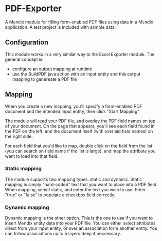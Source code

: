 # PDF-Exporter

A Mendix module for filling form-enabled PDF files using data in a Mendix application. A test project is included with sample data.

## Configuration

This module works in a very similar way to the Excel Exporter module. The general concept is:
 - configure an output mapping at runtime
 - use the BuildPDF java action with an input entity and this output mapping to genereate a PDF file

## Mapping

When you create a new mapping, you'll specify a form-enabled PDF document and the intended input entity, then click "Start Mapping"

The module will read your PDF file, and overlay the PDF field names on top of your document. On the page that appears, you'll see each field found in the PDF on the left, and the document itself (with overlaid field names) on the right side.

For each field that you'd like to map, double click on the field from the list (you can search on field name if the list is large), and map the attribute you want to load into that field.

### Static mapping

The module supports two mapping types: static and dynamic. Static mapping is simply "hard-coded" text that you want to place into a PDF field. When mapping, select static, and enter the text you wish to use. Enter "true" or "false" to populate a checkbox field correctly.

### Dynamic mapping

Dynamic mapping is the other option. This is the one to use if you want to insert Mendix entity data into your PDF file. You can either select attributes direct from your input entity, or over an association form another entity. You can follow associations up to 5 layers deep if neccessary.
